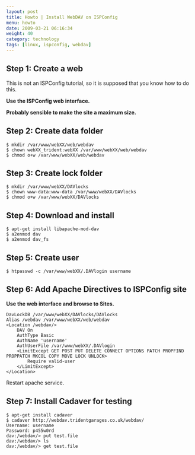 ```yaml
---
layout: post
title: Howto | Install WebDAV on ISPConfig
menu: howto
date: 2009-03-21 06:16:34
weight: 40
category: technology
tags: [linux, ispconfig, webdav]
---
```


## Step 1: Create a web

This is not an ISPConfig tutorial, so it is supposed that you know how to do this.

**Use the ISPConfig web interface.**

**Probably sensible to make the site a maximum size.**

## Step 2: Create data folder

    $ mkdir /var/www/webXX/web/webdav
    $ chown webXX_trident:webXX /var/www/webXX/web/webdav
    $ chmod o+w /var/www/webXX/web/webdav

## Step 3: Create lock folder

    $ mkdir /var/www/webXX/DAVlocks
    $ chown www-data:www-data /var/www/webXX/DAVlocks
    $ chmod o+w /var/www/webXX/DAVlocks

## Step 4: Download and install 

    $ apt-get install libapache-mod-dav
    $ a2enmod dav
    $ a2enmod dav_fs

## Step 5: Create user

    $ htpasswd -c /var/www/webXX/.DAVlogin username

## Step 6: Add Apache Directives to ISPConfig site

**Use the web interface and browse to Sites.**

    DavLockDB /var/www/webXX/DAVlocks/DAVlocks
    Alias /webdav /var/www/webXX/web/webdav
    <Location /webdav/>
        DAV On
        AuthType Basic
        AuthName 'username'
        AuthUserFile /var/www/webXX/.DAVlogin
        <LimitExcept GET POST PUT DELETE CONNECT OPTIONS PATCH PROPFIND PROPPATCH MKCOL COPY MOVE LOCK UNLOCK>
            Require valid-user
        </LimitExcept>
    </Location>

Restart apache service.

## Step 7: Install Cadaver for testing

    $ apt-get install cadaver
    $ cadaver http://webdav.tridentgarages.co.uk/webdav/
    Username: username
    Password: p455w0rd
    dav:/webdav/> put test.file
    dav:/webdav/> ls
    dav:/webdav/> get test.file

